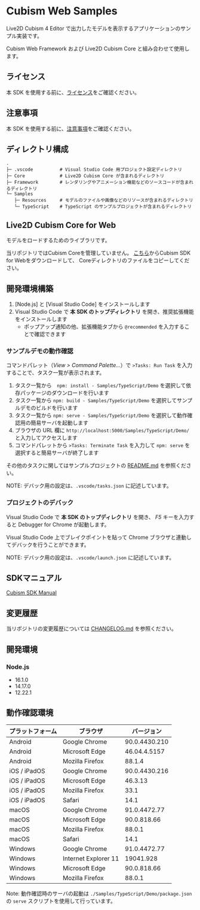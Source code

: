 # Cubism Web Samples 

Live2D Cubism 4 Editor で出力したモデルを表示するアプリケーションのサンプル実装です。

Cubism Web Framework および Live2D Cubism Core と組み合わせて使用します。


## ライセンス

本 SDK を使用する前に、[ライセンス](LICENSE.md)をご確認ください。


## 注意事項

本 SDK を使用する前に、[注意事項](NOTICE.md)をご確認ください。


## ディレクトリ構成

```
.
├─ .vscode          # Visual Studio Code 用プロジェクト設定ディレクトリ
├─ Core             # Live2D Cubism Core が含まれるディレクトリ
├─ Framework        # レンダリングやアニメーション機能などのソースコードが含まれるディレクトリ
└─ Samples
   ├─ Resources     # モデルのファイルや画像などのリソースが含まれるディレクトリ
   └─ TypeScript    # TypeScript のサンプルプロジェクトが含まれるディレクトリ
```


## Live2D Cubism Core for Web

モデルをロードするためのライブラリです。

当リポジトリではCubism Coreを管理していません。
[こちら](https://www.live2d.com/download/cubism-sdk/download-web/)からCubism SDK for Webをダウンロードして、
Coreディレクトリのファイルをコピーしてください。


## 開発環境構築

1. [Node.js] と [Visual Studio Code] をインストールします
1. Visual Studio Code で **本 SDK のトップディレクトリ** を開き、推奨拡張機能をインストールします
    * ポップアップ通知の他、拡張機能タブから `@recommended` を入力することで確認できます

### サンプルデモの動作確認

コマンドパレット（*View > Command Palette...*）で `>Tasks: Run Task` を入力することで、タスク一覧が表示されます。

1. タスク一覧から　`npm: install - Samples/TypeScript/Demo` を選択して依存パッケージのダウンロードを行います
1. タスク一覧から `npm: build - Samples/TypeScript/Demo` を選択してサンプルデモのビルドを行います
1. タスク一覧から `npm: serve - Samples/TypeScript/Demo` を選択して動作確認用の簡易サーバを起動します
1. ブラウザの URL 欄に `http://localhost:5000/Samples/TypeScript/Demo/` と入力してアクセスします
1. コマンドパレットから `>Tasks: Terminate Task` を入力して `npm: serve` を選択すると簡易サーバが終了します

その他のタスクに関してはサンプルプロジェクトの [README.md](Samples/TypeScript/README.md) を参照ください。

NOTE: デバック用の設定は、`.vscode/tasks.json` に記述しています。

### プロジェクトのデバック

Visual Studio Code で **本 SDK のトップディレクトリ** を開き、 *F5* キーを入力すると Debugger for Chrome が起動します。

Visual Studio Code 上でブレイクポイントを貼って Chrome ブラウザと連動してデバックを行うことができます。

NOTE: デバック用の設定は、`.vscode/launch.json` に記述しています。


## SDKマニュアル

[Cubism SDK Manual](https://docs.live2d.com/cubism-sdk-manual/top/)


## 変更履歴

当リポジトリの変更履歴については [CHANGELOG.md](CHANGELOG.md) を参照ください。


## 開発環境

### Node.js

* 16.1.0
* 14.17.0
* 12.22.1


## 動作確認環境

| プラットフォーム | ブラウザ | バージョン |
| --- | --- | --- |
| Android | Google Chrome | 90.0.4430.210 |
| Android | Microsoft Edge | 46.04.4.5157 |
| Android | Mozilla Firefox | 88.1.4 |
| iOS / iPadOS | Google Chrome | 90.0.4430.216 |
| iOS / iPadOS | Microsoft Edge | 46.3.13 |
| iOS / iPadOS | Mozilla Firefox | 33.1 |
| iOS / iPadOS | Safari | 14.1 |
| macOS | Google Chrome | 91.0.4472.77 |
| macOS | Microsoft Edge | 90.0.818.66 |
| macOS | Mozilla Firefox | 88.0.1 |
| macOS | Safari | 14.1 |
| Windows | Google Chrome | 91.0.4472.77 |
| Windows | Internet Explorer 11 | 19041.928 |
| Windows | Microsoft Edge | 90.0.818.66 |
| Windows | Mozilla Firefox | 88.0.1 |

Note: 動作確認時のサーバの起動は `./Samples/TypeScript/Demo/package.json` の `serve` スクリプトを使用して行っています。
